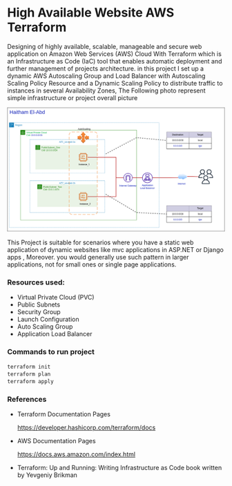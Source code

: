 # High Available Website AWS Terraform

  

   Designing of highly available, scalable, manageable and secure web application on Amazon Web Services (AWS) Cloud With Terraform which  is an Infrastructure as Code (IaC) tool that enables automatic deployment and further management of projects architecture. in this project I set up a dynamic AWS Autoscaling Group and Load Balancer with Autoscaling Scaling Policy Resource and a Dynamic Scaling Policy to distribute traffic to  instances in several Availability Zones, The Following photo represent simple infrastructure or project overall picture 

![Project Photo](./Project.png)

This Project is suitable for scenarios where you have a static web application of dynamic websites like mvc applications in ASP.NET or Django apps , Moreover.  you would generally use such pattern in larger applications, not for small ones or single page applications.

### Resources used:

* Virtual Private Cloud (PVC)
* Public Subnets 
* Security Group
* Launch Configuration
* Auto Scaling Group
* Application Load Balancer 

### Commands to run project 

```bash
terraform init 
terraform plan
terraform apply 
```

### References

* Terraform Documentation Pages 

  https://developer.hashicorp.com/terraform/docs

* AWS Documentation Pages 

  https://docs.aws.amazon.com/index.html

* Terraform: Up and Running: Writing Infrastructure as Code book written  by Yevgeniy Brikman

  

  

  

  

  

  

  

  

  

  

  

